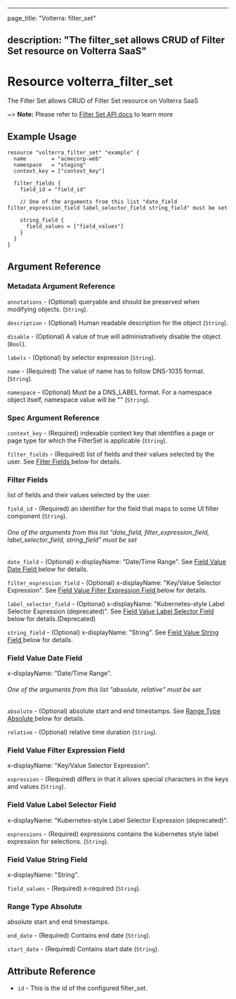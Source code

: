 ---

page_title: "Volterra: filter_set"

description: "The filter_set allows CRUD of Filter Set resource on Volterra SaaS"
---------------------------------------------------------------------------------

Resource volterra_filter_set
============================

The Filter Set allows CRUD of Filter Set resource on Volterra SaaS

~> **Note:** Please refer to [Filter Set API docs](https://docs.cloud.f5.com/docs-v2/api/filter-set) to learn more

Example Usage
-------------

```hcl
resource "volterra_filter_set" "example" {
  name        = "acmecorp-web"
  namespace   = "staging"
  context_key = ["context_key"]

  filter_fields {
    field_id = "field_id"

    // One of the arguments from this list "date_field filter_expression_field label_selector_field string_field" must be set

    string_field {
      field_values = ["field_values"]
    }
  }
}

```

Argument Reference
------------------

### Metadata Argument Reference

`annotations` - (Optional) queryable and should be preserved when modifying objects. (`String`).

`description` - (Optional) Human readable description for the object (`String`).

`disable` - (Optional) A value of true will administratively disable the object (`Bool`).

`labels` - (Optional) by selector expression (`String`).

`name` - (Required) The value of name has to follow DNS-1035 format. (`String`).

`namespace` - (Optional) Must be a DNS_LABEL format. For a namespace object itself, namespace value will be "" (`String`).

### Spec Argument Reference

`context_key` - (Required) indexable context key that identifies a page or page type for which the FilterSet is applicable (`String`).

`filter_fields` - (Required) list of fields and their values selected by the user. See [Filter Fields ](#filter-fields) below for details.

### Filter Fields

list of fields and their values selected by the user.

`field_id` - (Required) an identifier for the field that maps to some UI filter component (`String`).

###### One of the arguments from this list "date_field, filter_expression_field, label_selector_field, string_field" must be set

`date_field` - (Optional) x-displayName: "Date/Time Range". See [Field Value Date Field ](#field-value-date-field) below for details.

`filter_expression_field` - (Optional) x-displayName: "Key/Value Selector Expression". See [Field Value Filter Expression Field ](#field-value-filter-expression-field) below for details.

`label_selector_field` - (Optional) x-displayName: "Kubernetes-style Label Selector Expression (deprecated)". See [Field Value Label Selector Field ](#field-value-label-selector-field) below for details.(Deprecated)

`string_field` - (Optional) x-displayName: "String". See [Field Value String Field ](#field-value-string-field) below for details.

### Field Value Date Field

x-displayName: "Date/Time Range".

###### One of the arguments from this list "absolute, relative" must be set

`absolute` - (Optional) absolute start and end timestamps. See [Range Type Absolute ](#range-type-absolute) below for details.

`relative` - (Optional) relative time duration (`String`).

### Field Value Filter Expression Field

x-displayName: "Key/Value Selector Expression".

`expression` - (Required) differs in that it allows special characters in the keys and values (`String`).

### Field Value Label Selector Field

x-displayName: "Kubernetes-style Label Selector Expression (deprecated)".

`expressions` - (Required) expressions contains the kubernetes style label expression for selections. (`String`).

### Field Value String Field

x-displayName: "String".

`field_values` - (Required) x-required (`String`).

### Range Type Absolute

absolute start and end timestamps.

`end_date` - (Required) Contains end date (`String`).

`start_date` - (Required) Contains start date (`String`).

Attribute Reference
-------------------

-	`id` - This is the id of the configured filter_set.

